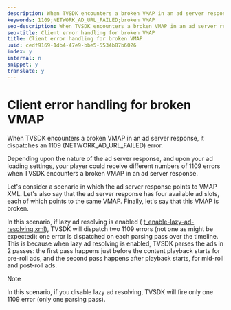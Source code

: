 ```yaml
---
description: When TVSDK encounters a broken VMAP in an ad server response, it dispatches an 1109 (NETWORK_AD_URL_FAILED) error.
keywords: 1109;NETWORK_AD_URL_FAILED;broken VMAP
seo-description: When TVSDK encounters a broken VMAP in an ad server response, it dispatches an 1109 (NETWORK_AD_URL_FAILED) error.
seo-title: Client error handling for broken VMAP
title: Client error handling for broken VMAP
uuid: cedf9169-1db4-47e9-bbe5-5534b87b6026
index: y
internal: n
snippet: y
translate: y
---
```


# Client error handling for broken VMAP

When TVSDK encounters a broken VMAP in an ad server response, it dispatches an 1109 (NETWORK_AD_URL_FAILED) error.

Depending upon the nature of the ad server response, and upon your ad loading settings, your player could receive different numbers of 1109 errors when TVSDK encounters a broken VMAP in an ad server response. 

Let's consider a scenario in which the ad server response points to VMAP XML. Let's also say that the ad server response has four available ad slots, each of which points to the same VMAP. Finally, let's say that this VMAP is broken. 

In this scenario, if lazy ad resolving is enabled ( [t_enable-lazy-ad-resolving.xml](../../../titlepage/ad-insertion/c_lazy-ad-resolving/t_enable-lazy-ad-resolving.md)), TVSDK will dispatch two 1109 errors (not one as might be expected): one error is dispatched on each parsing pass over the timeline. This is because when lazy ad resolving is enabled, TVSDK parses the ads in 2 passes: the first pass happens just before the content playback starts for pre-roll ads, and the second pass happens after playback starts, for mid-roll and post-roll ads. 

>[!NOTE]
>
>In this scenario, if you disable lazy ad resolving, TVSDK will fire only one 1109 error (only one parsing pass).
